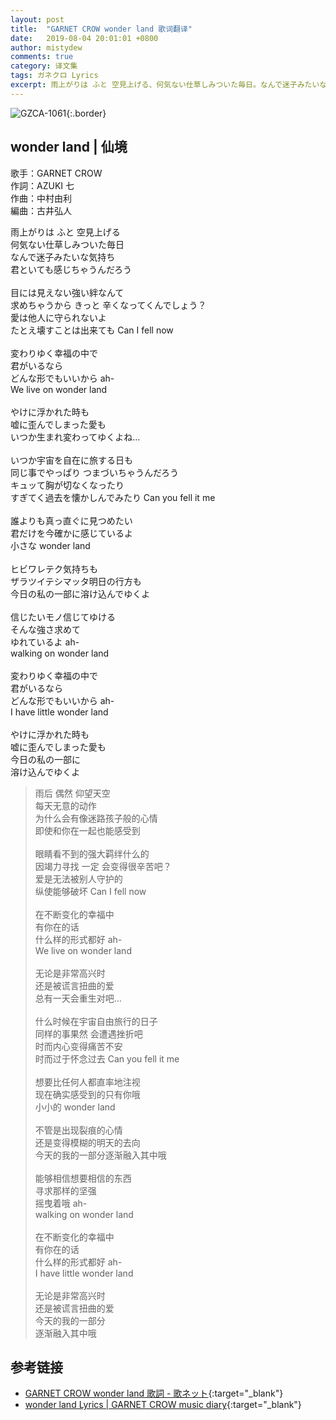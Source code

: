 ```yaml
---
layout: post
title:  "GARNET CROW wonder land 歌词翻译"
date:   2019-08-04 20:01:01 +0800
author: mistydew
comments: true
category: 译文集
tags: ガネクロ Lyrics
excerpt: 雨上がりは ふと 空見上げる、何気ない仕草しみついた毎日。なんで迷子みたいな気持ち、君といても感じちゃうんだろう。
---
```

![GZCA-1061](https://crowsub.github.io/assets/images/discography/album/GZCA-1061.jpg){:.border}

## wonder land | 仙境

歌手：GARNET CROW<br>
作詞：AZUKI 七<br>
作曲：中村由利<br>
編曲：古井弘人

<div class="lyric-original">
<p>
雨上がりは ふと 空見上げる<br>
何気ない仕草しみついた毎日<br>
なんで迷子みたいな気持ち<br>
君といても感じちゃうんだろう<br>
<br>
目には見えない強い絆なんて<br>
求めちゃうから きっと 辛くなってくんでしょう？<br>
愛は他人に守られないよ<br>
たとえ壊すことは出来ても Can I fell now<br>
<br>
変わりゆく幸福の中で<br>
君がいるなら<br>
どんな形でもいいから ah-<br>
We live on wonder land<br>
<br>
やけに浮かれた時も<br>
嘘に歪んでしまった愛も<br>
いつか生まれ変わってゆくよね…<br>
<br>
いつか宇宙を自在に旅する日も<br>
同じ事でやっぱり つまづいちゃうんだろう<br>
キュッて胸が切なくなったり<br>
すぎてく過去を懐かしんでみたり Can you fell it me<br>
<br>
誰よりも真っ直ぐに見つめたい<br>
君だけを今確かに感じているよ<br>
小さな wonder land<br>
<br>
ヒビワレテク気持ちも<br>
ザラツイテシマッタ明日の行方も<br>
今日の私の一部に溶け込んでゆくよ<br>
<br>
信じたいモノ信じてゆける<br>
そんな強さ求めて<br>
ゆれているよ ah-<br>
walking on wonder land<br>
<br>
変わりゆく幸福の中で<br>
君がいるなら<br>
どんな形でもいいから ah-<br>
I have little wonder land<br>
<br>
やけに浮かれた時も<br>
嘘に歪んでしまった愛も<br>
今日の私の一部に<br>
溶け込んでゆくよ
</p>
</div>

<div class="lyric-translation">
<blockquote>
雨后 偶然 仰望天空<br>
每天无意的动作<br>
为什么会有像迷路孩子般的心情<br>
即使和你在一起也能感受到<br>
<br>
眼睛看不到的强大羁绊什么的<br>
因竭力寻找 一定 会变得很辛苦吧？<br>
爱是无法被别人守护的<br>
纵使能够破坏 Can I fell now<br>
<br>
在不断变化的幸福中<br>
有你在的话<br>
什么样的形式都好 ah-<br>
We live on wonder land<br>
<br>
无论是非常高兴时<br>
还是被谎言扭曲的爱<br>
总有一天会重生对吧…<br>
<br>
什么时候在宇宙自由旅行的日子<br>
同样的事果然 会遭遇挫折吧<br>
时而内心变得痛苦不安<br>
时而过于怀念过去 Can you fell it me<br>
<br>
想要比任何人都直率地注视<br>
现在确实感受到的只有你哦<br>
小小的 wonder land<br>
<br>
不管是出现裂痕的心情<br>
还是变得模糊的明天的去向<br>
今天的我的一部分逐渐融入其中哦<br>
<br>
能够相信想要相信的东西<br>
寻求那样的坚强<br>
摇曳着哦 ah-<br>
walking on wonder land<br>
<br>
在不断变化的幸福中<br>
有你在的话<br>
什么样的形式都好 ah-<br>
I have little wonder land<br>
<br>
无论是非常高兴时<br>
还是被谎言扭曲的爱<br>
今天的我的一部分<br>
逐渐融入其中哦
</blockquote>
</div>

## 参考链接

* [GARNET CROW wonder land 歌詞 - 歌ネット](https://www.uta-net.com/song/20126){:target="_blank"}
* [wonder land Lyrics \| GARNET CROW music diary](https://crowsub.github.io/lyrics/original/wonder%20land.html){:target="_blank"}
